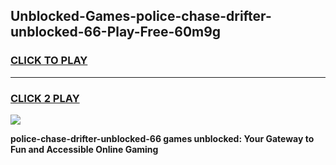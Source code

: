 
## Unblocked-Games-police-chase-drifter-unblocked-66-Play-Free-60m9g
<h3>
<a href="https://premium76.site?title=police-chase-drifter-unblocked-66&ref=19M">CLICK TO PLAY</a></h3>
<hr>

<h3>
<a href="https://premium76.site?title=police-chase-drifter-unblocked-66&ref=19M">CLICK 2 PLAY</a>
  
</h3>

<a href="https://premium76.site?title=police-chase-drifter-unblocked-66&ref=19M"><img src="https://clearcache.store/games.png"></a>


**police-chase-drifter-unblocked-66 games unblocked: Your Gateway to Fun and Accessible Online Gaming**
